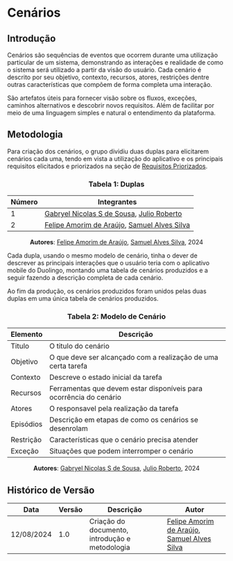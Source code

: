 # Cenários

## Introdução

Cenários são sequências de eventos que ocorrem durante uma utilização particular de um sistema, demonstrando as interações e realidade de como o sistema será utilizado a partir da visão do usuário. Cada cenário é descrito por seu objetivo, contexto, recursos, atores, restrições dentre outras características que compõem de forma completa uma interação.

São artefatos úteis para fornecer visão sobre os fluxos, exceções, caminhos alternativos e descobrir novos requisitos. Além de facilitar por meio de uma linguagem simples e natural o entendimento da plataforma. 

## Metodologia

Para criação dos cenários, o grupo dividiu duas duplas para elicitarem cenários cada uma, tendo em vista a utilização do aplicativo e os principais requisitos elicitados e priorizados na seção de [Requisitos Priorizados](../Elicitacao/priorizacao/priorizados.md).

<center>

### Tabela 1: Duplas

| Número | Integrantes |
|-----------------|-------------|
| 1 | [Gabryel Nicolas S de Sousa](https://github.com/gabryelns), [Julio Roberto](https://github.com/JulioR2022) |
| 2 | [Felipe Amorim de Araújo](https://github.com/lipeaaraujo), [Samuel Alves Silva](https://github.com/samuelalvess) |

**Autores**: [Felipe Amorim de Araújo](https://github.com/lipeaaraujo), [Samuel Alves Silva](https://github.com/samuelalvess), 2024

</center>

Cada dupla, usando o mesmo modelo de cenário, tinha o dever de descrever as principais interações que o usuário teria com o aplicativo mobile do Duolingo, montando uma tabela de cenários produzidos e a seguir fazendo a descrição completa de cada cenário.

Ao fim da produção, os cenários produzidos foram unidos pelas duas duplas em uma única tabela de cenários produzidos.

<center>

### Tabela 2: Modelo de Cenário

| Elemento | Descrição     |
|----------|---------------------|
| Titulo  | O titulo do cenário |
| Objetivo  | O que deve ser alcançado com a realização de uma certa tarefa |
| Contexto  | Descreve o estado inicial da tarefa |
| Recursos  | Ferramentas que devem estar disponíveis para ocorrência do cenário |
| Atores  | O responsavel pela realização da tarefa |
| Episódios | Descrição em etapas de como os cenários se desenrolam |
| Restrição  | Características que o cenário precisa atender |
| Exceção  | Situações que podem interromper o cenário |

**Autores**: [Gabryel Nicolas S de Sousa](https://github.com/gabryelns), [Julio Roberto](https://github.com/JulioR2022), 2024

</center>

## Histórico de Versão

<center>

| Data | Versão | Descrição | Autor |
| ---- | ------ | --------- | ----- |
| 12/08/2024 | 1.0 | Criação do documento, introdução e metodologia | [Felipe Amorim de Araújo](https://github.com/lipeaaraujo), [Samuel Alves Silva](https://github.com/samuelalvess) |

</center>
